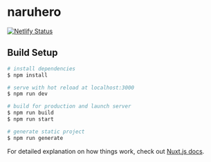 # naruhero

[![Netlify Status](https://api.netlify.com/api/v1/badges/ba05d816-cc6f-4c3e-b25b-dbfcfdd33af6/deploy-status)](https://app.netlify.com/sites/naruhero/deploys)
## Build Setup

```bash
# install dependencies
$ npm install

# serve with hot reload at localhost:3000
$ npm run dev

# build for production and launch server
$ npm run build
$ npm run start

# generate static project
$ npm run generate
```

For detailed explanation on how things work, check out [Nuxt.js docs](https://nuxtjs.org).
